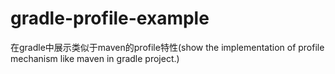 # gradle-profile-example
在gradle中展示类似于maven的profile特性(show the implementation of profile mechanism like maven in gradle project.)
